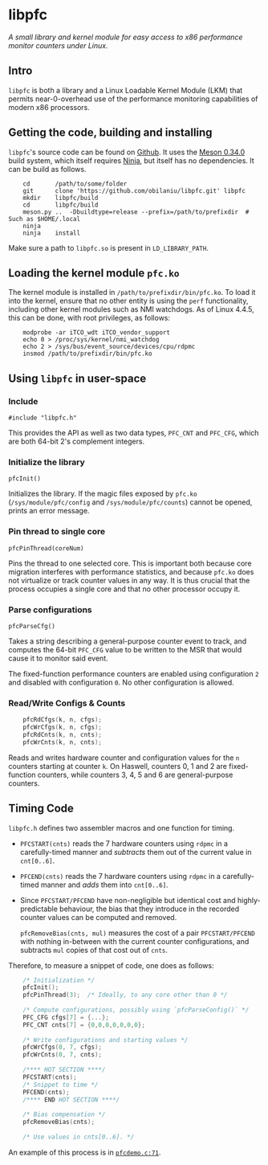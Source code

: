 # libpfc

_A small library and kernel module for easy access to x86 performance monitor counters under Linux._

## Intro

`libpfc` is both a library and a Linux Loadable Kernel Module (LKM) that permits near-0-overhead use of the performance monitoring capabilities of modern x86 processors.

## Getting the code, building and installing

`libpfc`'s source code can be found on [Github](https://github.com/obilaniu/libpfc). It uses the [Meson 0.34.0](http://mesonbuild.com/) build system, which itself requires [Ninja](https://ninja-build.org/), but itself has no dependencies. It can be build as follows.

```shell
    cd       /path/to/some/folder
    git      clone 'https://github.com/obilaniu/libpfc.git' libpfc
    mkdir    libpfc/build
    cd       libpfc/build
    meson.py ..  -Dbuildtype=release --prefix=/path/to/prefixdir  # Such as $HOME/.local
    ninja
    ninja    install
```

Make sure a path to `libpfc.so` is present in `LD_LIBRARY_PATH`.

## Loading the kernel module `pfc.ko`

The kernel module is installed in `/path/to/prefixdir/bin/pfc.ko`. To load it into the kernel, ensure that no other entity is using the `perf` functionality, including other kernel modules such as NMI watchdogs. As of Linux 4.4.5, this can be done, with root privileges, as follows:

```shell
    modprobe -ar iTCO_wdt iTCO_vendor_support
    echo 0 > /proc/sys/kernel/nmi_watchdog
    echo 2 > /sys/bus/event_source/devices/cpu/rdpmc
    insmod /path/to/prefixdir/bin/pfc.ko
```

## Using `libpfc` in user-space

### Include

`#include "libpfc.h"`

This provides the API as well as two data types, `PFC_CNT` and `PFC_CFG`, which are both 64-bit 2's complement integers.

### Initialize the library

`pfcInit()`

Initializes the library. If the magic files exposed by `pfc.ko` (`/sys/module/pfc/config` and `/sys/module/pfc/counts`) cannot be opened, prints an error message.

### Pin thread to single core

`pfcPinThread(coreNum)`

Pins the thread to one selected core. This is important both because core migration interferes with performance statistics, and because `pfc.ko` does not virtualize or track counter values in any way. It is thus crucial that the process occupies a single core and that no other processor occupy it.

### Parse configurations

`pfcParseCfg()`

Takes a string describing a general-purpose counter event to track, and computes the 64-bit `PFC_CFG` value to be written to the MSR that would cause it to monitor said event.

The fixed-function performance counters are enabled using configuration `2` and disabled with configuration `0`. No other configuration is allowed.

### Read/Write Configs & Counts

```c
    pfcRdCfgs(k, n, cfgs);
    pfcWrCfgs(k, n, cfgs);
    pfcRdCnts(k, n, cnts);
    pfcWrCnts(k, n, cnts);
```

Reads and writes hardware counter and configuration values for the `n` counters starting at counter `k`. On Haswell, counters 0, 1 and 2 are fixed-function counters, while counters 3, 4, 5 and 6 are general-purpose counters.

## Timing Code

`libpfc.h` defines two assembler macros and one function for timing.

- `PFCSTART(cnts)` reads the 7 hardware counters using `rdpmc` in a carefully-timed manner and _subtracts_ them out of the current value in `cnt[0..6]`.
- `PFCEND(cnts)` reads the 7 hardware counters using `rdpmc` in a carefully-timed manner and _adds_ them into `cnt[0..6]`.
- Since `PFCSTART/PFCEND` have non-negligible but identical cost and highly-predictable behaviour, the bias that they introduce in the recorded counter values can be computed and removed.
  
  `pfcRemoveBias(cnts, mul)` measures the cost of a pair `PFCSTART/PFCEND` with nothing in-between with the current counter configurations, and subtracts `mul` copies of that cost out of `cnts`.

Therefore, to measure a snippet of code, one does as follows:

```c
    /* Initialization */
    pfcInit();
    pfcPinThread(3);  /* Ideally, to any core other than 0 */
    
    /* Compute configurations, possibly using `pfcParseConfig()` */
    PFC_CFG cfgs[7] = {...};
    PFC_CNT cnts[7] = {0,0,0,0,0,0,0};
    
    /* Write configurations and starting values */
    pfcWrCfgs(0, 7, cfgs);
    pfcWrCnts(0, 7, cnts);
    
    /**** HOT SECTION ****/
    PFCSTART(cnts);
    /* Snippet to time */
    PFCEND(cnts);
    /**** END HOT SECTION ****/
    
    /* Bias compensation */
    pfcRemoveBias(cnts);
    
    /* Use values in cnts[0..6]. */
```

An example of this process is in [`pfcdemo.c:71`](https://github.com/obilaniu/libpfc/blob/master/src/pfcdemo.c#L71).

